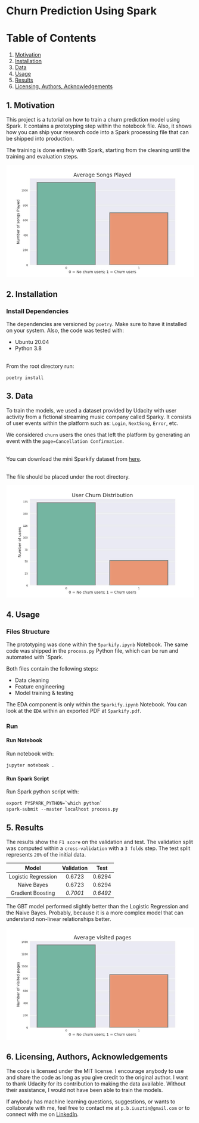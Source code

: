 # Churn Prediction Using Spark

# Table of Contents
1. [Motivation](#motivation)
2. [Installation](#installation)
3. [Data](#data)
4. [Usage](#usage)
5. [Results](#results)
6. [Licensing, Authors, Acknowledgements](#licensing)

## 1. Motivation <a name="motivation"></a>
This project is a tutorial on how to train a churn prediction model using Spark. It contains a prototyping step within the notebook file.
Also, it shows how you can ship your research code into a Spark processing file that can be shipped into production.

The training is done entirely with Spark, starting from the cleaning until the training and evaluation steps.

![Listened Songs Distribution](/images/listened_songs_distribution.jpg)

## 2. Installation <a name="installation"></a>
### Install Dependencies
The dependencies are versioned by `poetry`. Make sure to have it installed on your system.
Also, the code was tested with:
* Ubuntu 20.04
* Python 3.8

<br/>From the root directory run:
```shell
poetry install
```

## 3. Data <a name="data"></a>
To train the models, we used a dataset provided by Udacity with user activity from a fictional streaming
music company called Sparky. It consists of user events within the platform such as: `Login`, `NextSong`, `Error`, etc.

We considered `churn` users the ones that left the platform by generating an event with the `page=Cancellation Confirmation`.

<br/> You can download the mini Sparkify dataset from [here](https://drive.google.com/drive/folders/14jI_mEW4pVFEESWYM0k8FkKIUHPUUzwh?usp=sharing).

<br/> The file should be placed under the root directory.

![Churn Distribution](/images/user_churn_distribution.jpg)


## 4. Usage <a name="usage"></a>
### Files Structure
The prototyping was done within the `Sparkify.ipynb` Notebook.
The same code was shipped in the `process.py` Python file, which can be run and automated with `Spark.

Both files contain the following steps:
- Data cleaning
- Feature engineering
- Model training & testing

The EDA component is only within the `Sparkify.ipynb` Notebook.
You can look at the `EDA` within an exported PDF at `Sparkify.pdf`.

### Run
#### Run Notebook
Run notebook with:
```shell
jupyter notebook .
```

#### Run Spark Script
Run Spark python script with:
```shell
export PYSPARK_PYTHON=`which python`
spark-submit --master localhost process.py
```

## 5. Results <a name="results"></a>
The results show the `F1 score` on the validation and test.
The validation split was computed within a `cross-validation` with a `3 folds` step.
The test split represents `20%` of the initial data.

|        Model        | Validation |   Test   |
|:-------------------:|:----------:|:--------:|
| Logistic Regression |   0.6723   |  0.6294  |
|     Naive Bayes     |   0.6723   |  0.6294  |
|  Gradient Boosting  |  *0.7001*  | *0.6492* |

The GBT model performed slightly better than the Logistic Regression and the Naive Bayes. 
Probably, because it is a more complex model that can understand non-linear relationships better.

![Listened Songs Distribution](/images/visited_pages_distribution.jpg)

## 6. Licensing, Authors, Acknowledgements <a name="licensing"></a>
The code is licensed under the MIT license. I encourage anybody to use and share the code as long as you give credit to the original author. 
I want to thank Udacity for its contribution to making the data available. Without their assistance, I would not have been able to train the models.

If anybody has machine learning questions, suggestions, or wants to collaborate with me, feel free to contact me 
at `p.b.iusztin@gmail.com` or to connect with me on [LinkedIn](https://www.linkedin.com/in/paul-iusztin-7a047814a/).
